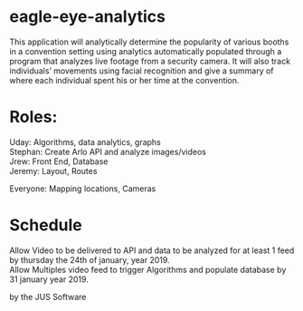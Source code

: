 # eagle-eye-analytics

  This application will analytically determine the popularity of various booths in a convention setting using analytics automatically populated through a program that analyzes live footage from a security camera. 
  It will also track individuals’ movements using facial recognition and give a summary of where each individual spent his or her time at the convention.

# Roles: 

Uday: Algorithms, data analytics, graphs  
Stephan: Create Arlo API and analyze images/videos  
Jrew: Front End, Database  
Jeremy: Layout, Routes  

Everyone: Mapping locations, Cameras  

# Schedule  
Allow Video to be delivered to API and data to be analyzed for at least 1 feed by thursday the 24th of january, year 2019.  
Allow Multiples video feed to trigger Algorithms and populate database by 31 january year 2019.  





by the JUS Software
